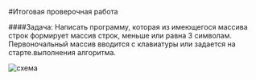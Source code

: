 #Итоговая проверочная работа


####Задача: 
Написать программу, которая из имеющегося массива строк формирует массив строк, меньше или равна 3 символам.
Первоночальный массив вводится с клавиатуры или задается на старте.выполнения алгоритма.


![схема](/img/print.jpg)
